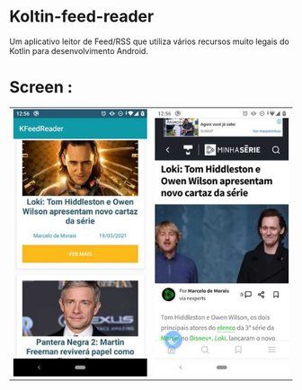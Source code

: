 # Koltin-feed-reader
Um aplicativo leitor de Feed/RSS que utiliza vários recursos muito legais do Kotlin para desenvolvimento Android.

# Screen :

<div style="text-align: center">
    <table>
        <tr>
            <td style="text-align: center">
                    <img src="https://github.com/vitoriassia/Koltin-feed-reader/blob/main/app/src/main/res/github_images/print2.jpeg" >
            </td>
            <td style="text-align: center">
                <img src="https://github.com/vitoriassia/Koltin-feed-reader/blob/main/app/src/main/res/github_images/print1.jpeg" />
            </td>
        </tr>
    </table>
</div>
